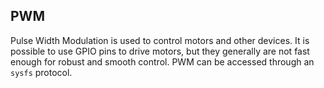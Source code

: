 ## PWM
Pulse Width Modulation is used to control motors and other devices. 
It is possible to use GPIO pins to drive motors, but they generally are not fast enough for robust and smooth control.
PWM can be accessed through an `sysfs` protocol.

